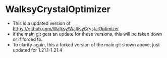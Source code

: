 # WalksyCrystalOptimizer
+ This is a updated version of https://github.com/Walksy/WalksyCrystalOptimizer
+ if the main git gets an update for these versions, this will be taken down or if forced to.
+ To clarify again, this a forked version of the main git shown above, just updated for 1.21.1-1.21.4


  
